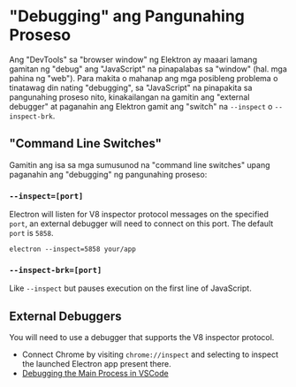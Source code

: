 # "Debugging" ang Pangunahing Proseso

Ang "DevTools" sa "browser window" ng Elektron ay maaari lamang gamitan ng "debug" ang "JavaScript" na pinapalabas sa "window" (hal. mga pahina ng "web"). Para makita o mahanap ang mga posibleng problema o tinatawag din nating "debugging", sa "JavaScript" na pinapakita sa pangunahing proseso nito, kinakailangan na gamitin ang "external debugger" at paganahin ang Elektron gamit ang "switch" na `--inspect` o `--inspect-brk`.

## "Command Line Switches"

Gamitin ang isa sa mga sumusunod na "command line switches" upang paganahin ang "debugging" ng pangunahing proseso:

### `--inspect=[port]`

Electron will listen for V8 inspector protocol messages on the specified `port`, an external debugger will need to connect on this port. The default `port` is `5858`.

```shell
electron --inspect=5858 your/app
```

### `--inspect-brk=[port]`

Like `--inspect` but pauses execution on the first line of JavaScript.

## External Debuggers

You will need to use a debugger that supports the V8 inspector protocol.

- Connect Chrome by visiting `chrome://inspect` and selecting to inspect the launched Electron app present there.
- [Debugging the Main Process in VSCode](debugging-main-process-vscode.md)